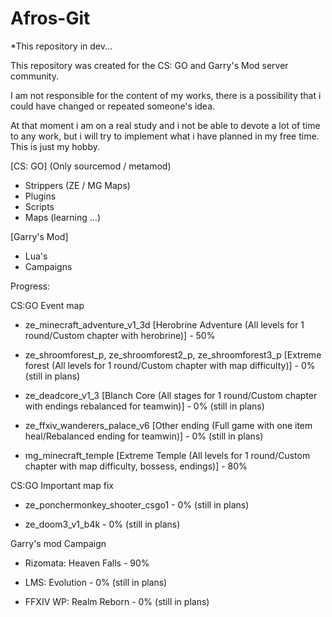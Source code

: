 # Afros-Git

*This repository in dev...

This repository was created for the CS: GO and Garry's Mod server community.

I am not responsible for the content of my works, there is a possibility that i could have changed or repeated someone's idea.

At that moment i am on a real study and i not be able to devote a lot of time to any work, but i will try to implement what i have planned in my free time. This is just my hobby.

[CS: GO] (Only sourcemod / metamod)
* Strippers (ZE / MG Maps)
* Plugins
* Scripts
* Maps (learning ...)

[Garry's Mod]
* Lua's
* Campaigns


Progress:

CS:GO Event map

* ze_minecraft_adventure_v1_3d [Herobrine Adventure (All levels for 1 round/Custom chapter with herobrine)] - 50%

* ze_shroomforest_p, ze_shroomforest2_p, ze_shroomforest3_p [Extreme forest (All levels for 1 round/Custom chapter with map difficulty)] - 0% (still in plans)

* ze_deadcore_v1_3 [Blanch Core (All stages for 1 round/Custom chapter with endings rebalanced for teamwin)] - 0% (still in plans)

* ze_ffxiv_wanderers_palace_v6 [Other ending (Full game with one item heal/Rebalanced ending for teamwin)] - 0% (still in plans)

* mg_minecraft_temple [Extreme Temple (All levels for 1 round/Custom chapter with map difficulty, bossess, endings)] - 80%

CS:GO Important map fix

* ze_ponchermonkey_shooter_csgo1 - 0% (still in plans)

* ze_doom3_v1_b4k - 0% (still in plans)

Garry's mod Campaign

* Rizomata: Heaven Falls - 90%

* LMS: Evolution - 0% (still in plans)

* FFXIV WP: Realm Reborn - 0% (still in plans)


